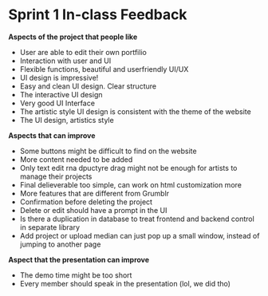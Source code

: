 # Sprint 1 In-class Feedback

**Aspects of the project that people like**

- User are able to edit their own portfilio
- Interaction with user and UI
- Flexible functions, beautiful and userfriendly UI/UX
- UI design is impressive!
- Easy and clean UI design. Clear structure
- The interactive UI design
- Very good UI Interface
- The artistic style UI design is consistent with the theme of the website
- The UI design, artistics style



**Aspects that can improve**

- Some buttons might be difficult to find on the website
- More content needed to be added
- Only text edit rna dpuctyre drag might not be enough for artists to manage their projects
- Final delieverable too simple, can work on html customization more
- More features that are different from Grumblr
- Confirmation before deleting the project
- Delete or edit should have a prompt in the UI
- Is there a duplication in database to treat frontend and backend control in separate library
- Add project or upload median can just pop up a small window, instead of jumping to another page



**Aspect that the presentation can improve**

- The demo time might be too short
- Every member should speak in the presentation (lol, we did tho)
